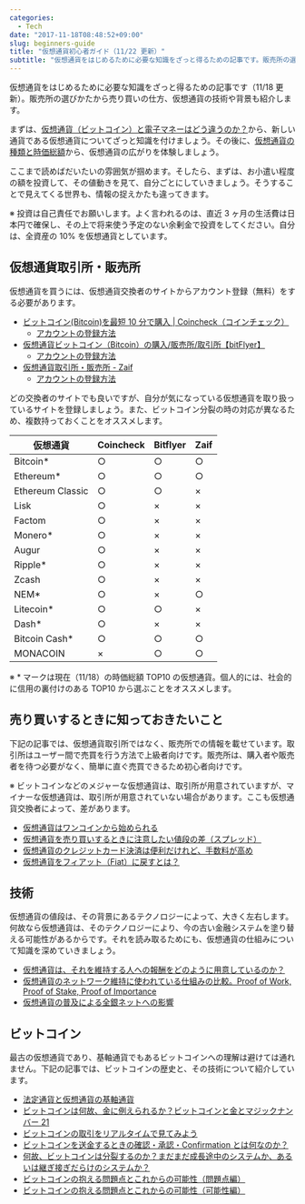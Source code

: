 ```yaml
---
categories:
  - Tech
date: "2017-11-18T08:48:52+09:00"
slug: beginners-guide
title: "仮想通貨初心者ガイド（11/22 更新）"
subtitle: "仮想通貨をはじめるために必要な知識をざっと得るための記事です。販売所の選びかたから売り買いの仕方、仮想通貨の技術や背景も紹介します。"
---
```


仮想通貨をはじめるために必要な知識をざっと得るための記事です（11/18 更新）。販売所の選びかたから売り買いの仕方、仮想通貨の技術や背景も紹介します。

まずは、[仮想通貨（ビットコイン）と電子マネーはどう違うのか？](/archives/mechanism-of-cryptocurrency/)から、新しい通貨である仮想通貨についてざっと知識を付けましょう。その後に、[仮想通貨の種類と時価総額](/archives/coins-and-market-cap/)から、仮想通貨の広がりを体験しましょう。

ここまで読めばだいたいの雰囲気が掴めます。そしたら、まずは、お小遣い程度の額を投資して、その値動きを見て、自分ごとにしていきましょう。そうすることで見えてくる世界も、情報の捉えかたも違ってきます。

※ 投資は自己責任でお願いします。よく言われるのは、直近 3 ヶ月の生活費は日本円で確保し、その上で将来使う予定のない余剰金で投資をしてください。自分は、全資産の 10% を仮想通貨としています。

## 仮想通貨取引所・販売所

仮想通貨を買うには、仮想通貨交換者のサイトからアカウント登録（無料）をする必要があります。

- [ビットコイン(Bitcoin)を最短 10 分で購入 | Coincheck（コインチェック）](https://coincheck.com/?c=h_3cAbRPgrw)
  - [アカウントの登録方法](https://coincheck.com/faq/3043)
- [仮想通貨ビットコイン（Bitcoin）の購入/販売所/取引所【bitFlyer】](https://bitflyer.jp?bf=hus1mkdt)
  - [アカウントの登録方法](https://bitflyer.jp/ja-jp/FAQ/account)
- [仮想通貨取引所・販売所 - Zaif](https://zaif.jp?ac=vylno6l0n2)
  - [アカウントの登録方法](https://corp.zaif.jp/beginner/)

どの交換者のサイトでも良いですが、自分が気になっている仮想通貨を取り扱っているサイトを登録しましょう。また、ビットコイン分裂の時の対応が異なるため、複数持っておくことをオススメします。

| 仮想通貨         | Coincheck | Bitflyer | Zaif |
| ---------------- | --------- | -------- | ---- |
| Bitcoin\*        | ○         | ○        | ○    |
| Ethereum\*       | ○         | ○        | ○    |
| Ethereum Classic | ○         | ○        | ×    |
| Lisk             | ○         | ×        | ×    |
| Factom           | ○         | ×        | ×    |
| Monero\*         | ○         | ×        | ×    |
| Augur            | ○         | ×        | ×    |
| Ripple\*         | ○         | ×        | ×    |
| Zcash            | ○         | ×        | ×    |
| NEM\*            | ○         | ×        | ○    |
| Litecoin\*       | ○         | ○        | ×    |
| Dash\*           | ○         | ×        | ×    |
| Bitcoin Cash\*   | ○         | ○        | ○    |
| MONACOIN         | ×         | ○        | ○    |

※ \* マークは現在（11/18）の時価総額 TOP10 の仮想通貨。個人的には、社会的に信用の裏付けのある TOP10 から選ぶことをオススメします。

## 売り買いするときに知っておきたいこと

下記の記事では、仮想通貨取引所ではなく、販売所での情報を載せています。取引所はユーザー間で売買を行う方法で上級者向けです。販売所は、購入者や販売者を待つ必要がなく、簡単に直ぐ売買できるため初心者向けです。

※ ビットコインなどのメジャーな仮想通貨は、取引所が用意されていますが、マイナーな仮想通貨は、取引所が用意されていない場合があります。ここも仮想通貨交換者によって、差があります。

- [仮想通貨はワンコインから始められる](/archives/buy-bitcoin-with-one-coin/)
- [仮想通貨を売り買いするときに注意したい値段の差（スプレッド）](/archives/spread-of-cryptocurrency-trading/)
- [仮想通貨のクレジットカード決済は便利だけれど、手数料が高め](/archives/buy-bitcoin-with-creditcard/)
- [仮想通貨をフィアット（Fiat）に戻すとは？](/archives/cryptocurrency-to-fiatcurrency/)

## 技術

仮想通貨の値段は、その背景にあるテクノロジーによって、大きく左右します。何故なら仮想通貨は、そのテクノロジーにより、今の古い金融システムを塗り替える可能性があるからです。それを読み取るためにも、仮想通貨の仕組みについて知識を深めていきましょう。

- [仮想通貨は、それを維持する人への報酬をどのように用意しているのか？](/incentive-of-maintaining-bitcoin-blockchain/)
- [仮想通貨のネットワーク維持に使われている仕組みの比較。Proof of Work, Proof of Stake, Proof of Importance](/archives/pow-pos-poi/)
- [仮想通貨の普及による全銀ネットへの影響](/archives/zengin-net/)

## ビットコイン

最古の仮想通貨であり、基軸通貨でもあるビットコインへの理解は避けては通れません。下記の記事では、ビットコインの歴史と、その技術について紹介しています。

- [法定通貨と仮想通貨の基軸通貨](/archives/key-currencies-of-fiat-and-cryptocurrency/)
- [ビットコインは何故、金に例えられるか？ビットコインと金とマジックナンバー 21](/archives/bitcoin-as-digital-gold/)
- [ビットコインの取引をリアルタイムで見てみよう](/archives/realtime-bitcoin-transactions-on-chainflyer/)
- [ビットコインを送金するときの確認・承認・Confirmation とは何なのか？](/archives/what-are-bitcoin-confirmations/)
- [何故、ビットコインは分裂するのか？まだまだ成長途中のシステムか、あるいは継ぎ接ぎだらけのシステムか？](/archives/reasons-of-bitcoin-fork/)
- [ビットコインの抱える問題点とこれからの可能性（問題点編）](/archives/problem-and-potential-of-bitcoin-1/)
- [ビットコインの抱える問題点とこれからの可能性（可能性編）](/archives/risk-and-potential-of-bitcoin-2/)

<cryptocurrency>
